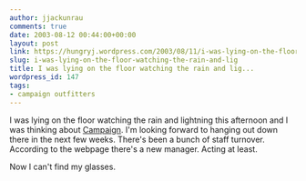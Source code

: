 ```yaml
---
author: jjackunrau
comments: true
date: 2003-08-12 00:44:00+00:00
layout: post
link: https://hungryj.wordpress.com/2003/08/11/i-was-lying-on-the-floor-watching-the-rain-and-lig/
slug: i-was-lying-on-the-floor-watching-the-rain-and-lig
title: I was lying on the floor watching the rain and lig...
wordpress_id: 147
tags:
- campaign outfitters
---
```


I was lying on the floor watching the rain and lightning this afternoon and I was thinking about [Campaign](http://www.aratar.mb.ca/main.stm).  I'm looking forward to hanging out down there in the next few weeks.  There's been a bunch of staff turnover.  According to the webpage there's a new manager.  Acting at least.
  

  
Now I can't find my glasses.
